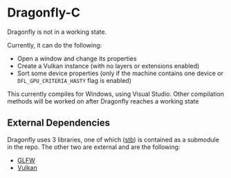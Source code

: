 # Dragonfly-C

Dragonfly is not in a working state. 

Currently, it can do the following:
- Open a window and change its properties
- Create a Vulkan instance (with no layers or extensions enabled)
- Sort some device properties (only if the machine contains one device or `DFL_GPU_CRITERIA_HASTY` flag is enabled)

This currently compiles for Windows, using Visual Studio. Other compilation methods will be worked on after Dragonfly reaches a working state

## External Dependencies
Dragonfly uses 3 libraries, one of which ([stb](https://github.com/nothings/stb)) is contained as a submodule in the repo. The other two are external and are the following:
- [GLFW](https://github.com/glfw/glfw)
- [Vulkan](https://vulkan.lunarg.com/)
